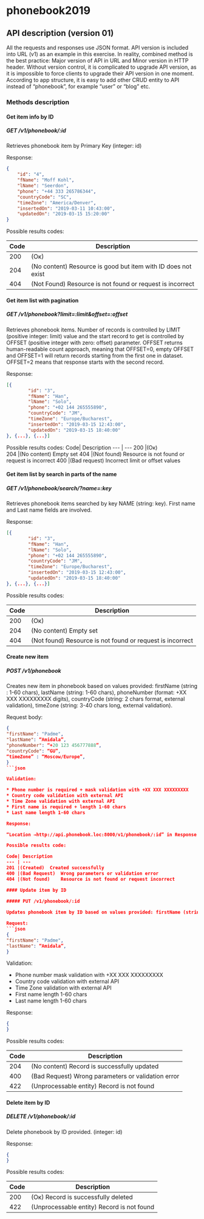 # phonebook2019

## API description (version 01)

All the requests and responses use JSON format. API version is included into URL (v1) as an example in this exercise. In reality, combined method is the best practice: Major version of API in URL and Minor version in HTTP header. Without version control, it is complicated to upgrade API version, as it is impossible to force clients to upgrade their API version in one moment. According to app structure, it is easy to add other CRUD entity to API instead of “phonebook”, for example “user” or “blog” etc.

### Methods description

#### Get item info by ID

##### GET /v1/phonebook/:id
Retrieves phonebook item by Primary Key (integer: id) 

Response:
```json
{
    "id": "4",
    "fName": "Moff Kohl",
    "lName": "Seerdon",
    "phone": "+44 333 265786344",
    "countryCode": "SC",
    "timeZone": "America/Denver",
    "insertedOn": "2019-03-11 10:43:00",
    "updatedOn": "2019-03-15 15:20:00"
}
```
Possible results codes:

Code| Description
--- | ---
200 | (Ок)	
204 | (No content)	Resource is good but item with ID does not exist
404 | (Not Found)	Resource is not found or request is incorrect

#### Get item list with pagination

##### GET /v1/phonebook?limit=:limit&offset=:offset

Retrieves phonebook items. Number of records is controlled by LIMIT (positive integer: limit) value and the start record to get is controlled by OFFSET (positive integer with zero: offset) parameter. OFFSET returns human-readable count approach, meaning that OFFSET=0, empty OFFSET and OFFSET=1 will return records starting from the first one in dataset. OFFSET=2 means that response starts with the second record.

Response:
```json
[{
        "id": "3",
        "fName": "Han",
        "lName": "Solo",
        "phone": "+02 144 265555890",
        "countryCode": "JM",
        "timeZone": "Europe/Bucharest",
        "insertedOn": "2019-03-15 12:43:00",
        "updatedOn": "2019-03-15 18:40:00"
}, {...}, {...}]
```

Possible results codes:
Code| Description
--- | ---
200 |(Ок)	
204 |(No content)	Empty set
404 |(Not found)	Resource is not found or request is incorrect
400 |(Bad request)	Incorrect limit or offset values

#### Get item list by search in parts of the name

##### GET /v1/phonebook/search/?name=:key

Retrieves phonebook items searched by key NAME (string: key). First name and Last name fields are involved.

Response:
```json
[{
        "id": "3",
        "fName": "Han",
        "lName": "Solo",
        "phone": "+02 144 265555890",
        "countryCode": "JM",
        "timeZone": "Europe/Bucharest",
        "insertedOn": "2019-03-15 12:43:00",
        "updatedOn": "2019-03-15 18:40:00"
}, {...}, {...}]
```
Possible results codes:

Code| Description
--- | ---
200 |(Ок)	
204 |(No content)	Empty set
404 |(Not found)	Resource is not found or request is incorrect

#### Create new item

##### POST /v1/phonebook

Creates new item in phonebook based on values provided: firstName (string : 1-60 chars), lastName (string: 1-60 chars), phoneNumber (format: +XX XXX XXXXXXXXX digits), countryCode (string: 2 chars format, external validation), timeZone (string: 3-40 chars long, external validation). 


Request body:

```json
{
"firstName": "Padme", 
"lastName": “Amidala”, 
"phoneNumber": “+20 123 456777888”,
"countryCode": “GU”,
“timeZone” : “Moscow/Europe”,
}
```json

Validation:

* Phone number is required + mask validation with +XX XXX XXXXXXXXX
* Country code validation with external API
* Time Zone validation with external API
* First name is required + length 1-60 chars
* Last name length 1-60 chars

Response:

“Location →http://api.phonebook.loc:8000/v1/phonebook/:id” in Response header where :id is a new record ID.

Possible results code:

Code| Description
--- | ---
201 |(Created)	Created successfully
400 |(Bad Request)	Wrong parameters or validation error
404 |(Not found)	Resource is not found or request incorrect

#### Update item by ID
 
##### PUT /v1/phonebook/:id

Updates phonebook item by ID based on values provided: firstName (string: 1-60 chars), lastName (string: 1-60 chars), phoneNumber (format: +XX XXX XXXXXXXXX digits), countryCode (string: 2 chars format, external validation), timeZone (string: 3-40 chars long, external validation).  The fields not to be updated can be skipped. Missed values are taken from previous values on update.

Request:
```json
{
"firstName": "Padme", 
"lastName": “Amidala”, 
}
```

Validation:

* Phone number mask validation with +XX XXX XXXXXXXXX
* Country code validation with external API
* Time Zone validation with external API
* First name length 1-60 chars
* Last name length 1-60 chars


Response:
```json
{
}
```

Possible results codes:

Code| Description
--- | ---
204 |(No content)	Record is successfully updated
400 |(Bad Request)	Wrong parameters or validation error
422 |(Unprocessable entity)	Record is not found


#### Delete item by ID 

##### DELETE /v1/phonebook/:id

Delete phonebook by ID provided. (integer: id)

Response:

```json
{
}
```
Possible results codes:

Code| Description
--- | ---
200 | (Ок)	Record is successfully deleted
422 |(Unprocessable entity)	Record is not found

